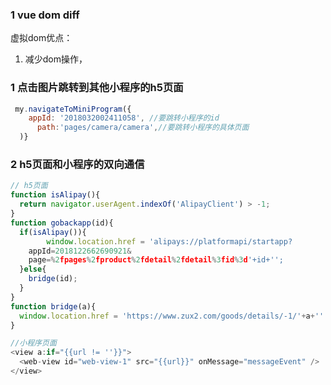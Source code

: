 <!--
 * @Author: fengzp
 * @Date: 2020-09-15 12:55:14
 * @LastEditors: fengzp
 * @LastEditTime: 2020-11-25 19:42:10
 * @Introduce: Do not edit
-->
### 1 vue dom diff
虚拟dom优点：
1. 减少dom操作，

### 1 点击图片跳转到其他小程序的h5页面
```js
 my.navigateToMiniProgram({
    appId: '2018032002411058', //要跳转小程序的id
	  path:'pages/camera/camera',//要跳转小程序的具体页面
  )}
```
### 2 h5页面和小程序的双向通信
```js
// h5页面
function isAlipay(){
  return navigator.userAgent.indexOf('AlipayClient') > -1;
}
function gobackapp(id){
  if(isAlipay()){
		window.location.href = 'alipays://platformapi/startapp?
    appId=2018122662690921&
    page=%2fpages%2fproduct%2fdetail%2fdetail%3fid%3d'+id+'';
  }else{
    bridge(id);
  }
}
function bridge(a){
  window.location.href = 'https://www.zux2.com/goods/details/-1/'+a+''
}

```
```js
//小程序页面
<view a:if="{{url != ''}}">
  <web-view id="web-view-1" src="{{url}}" onMessage="messageEvent" />
</view>

```